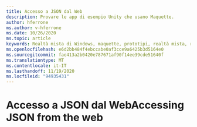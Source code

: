 ```yaml
---
title: Accesso a JSON dal Web
description: Provare le app di esempio Unity che usano Maquette.
author: hferrone
ms.author: v-hferrone
ms.date: 10/26/2020
ms.topic: article
keywords: Realtà mista di Windows, maquette, prototipi, realtà mista, realtà virtuale, VR, MR, feedback, hub di feedback, bug
ms.openlocfilehash: e6d2bb484f4ebccabe0af3cce9a6425b3d5164e0
ms.sourcegitcommit: fae413a2b0420e787671af90f14ee39cde51640f
ms.translationtype: MT
ms.contentlocale: it-IT
ms.lasthandoff: 11/19/2020
ms.locfileid: "94935431"
---
```

# <a name="accessing-json-from-the-web"></a><span data-ttu-id="2d28a-104">Accesso a JSON dal Web</span><span class="sxs-lookup"><span data-stu-id="2d28a-104">Accessing JSON from the web</span></span>

<!-- TODO(Harrison/Stefan): Need cool header image from tutorial -->

<!-- TODO(Stefan): Create tutorial content and screenshots -->
